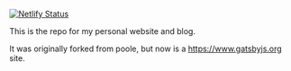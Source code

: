 [![Netlify Status](https://api.netlify.com/api/v1/badges/6e22bf72-da2c-493f-bebb-88dc24b65f6e/deploy-status)](https://app.netlify.com/sites/unruffled-dijkstra-66c403/deploys)

This is the repo for my personal website and blog.

It was originally forked from poole, but now is a https://www.gatsbyjs.org site.



